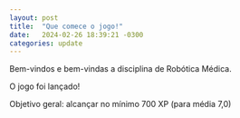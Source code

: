 ```yaml
---
layout: post
title:  "Que comece o jogo!"
date:   2024-02-26 18:39:21 -0300
categories: update
---
```

Bem-vindos e bem-vindas a disciplina de Robótica Médica.

O jogo foi lançado!

Objetivo geral: alcançar no mínimo 700 XP (para média 7,0)
